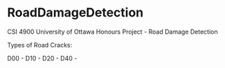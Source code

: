 # RoadDamageDetection
CSI 4900 University of Ottawa Honours Project - Road Damage Detection

Types of Road Cracks:

D00 - 
D10 -
D20 - 
D40 - 
